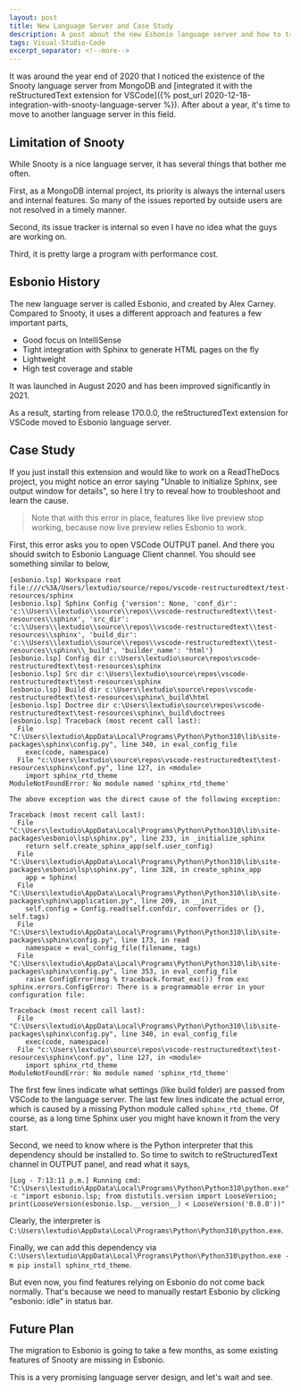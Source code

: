 ```yaml
---
layout: post
title: New Language Server and Case Study
description: A post about the new Esbonio language server and how to troubleshoot issues with it
tags: Visual-Studio-Code
excerpt_separator: <!--more-->
---
```


It was around the year end of 2020 that I noticed the existence of the Snooty language server from MongoDB and [integrated it with the reStructuredText extension for VSCode]({% post_url 2020-12-18-integration-with-snooty-language-server %}). After about a year, it's time to move to another language server in this field.
<!--more-->

## Limitation of Snooty

While Snooty is a nice language server, it has several things that bother me often.

First, as a MongoDB internal project, its priority is always the internal users and internal features. So many of the issues reported by outside users are not resolved in a timely manner.

Second, its issue tracker is internal so even I have no idea what the guys are working on.

Third, it is pretty large a program with performance cost.

## Esbonio History

The new language server is called Esbonio, and created by Alex Carney. Compared to Snooty, it uses a different approach and features a few important parts,

* Good focus on IntelliSense
* Tight integration with Sphinx to generate HTML pages on the fly
* Lightweight
* High test coverage and stable

It was launched in August 2020 and has been improved significantly in 2021.

As a result, starting from release 170.0.0, the reStructuredText extension for VSCode moved to Esbonio language server.

## Case Study

If you just install this extension and would like to work on a ReadTheDocs project, you might notice an error saying "Unable to initialize Sphinx, see output window for details", so here I try to reveal how to troubleshoot and learn the cause.

> Note that with this error in place, features like live preview stop working, because now live preview relies Esbonio to work.

First, this error asks you to open VSCode OUTPUT panel. And there you should switch to Esbonio Language Client channel. You should see something similar to below,

```text
[esbonio.lsp] Workspace root file:///c%3A/Users/lextudio/source/repos/vscode-restructuredtext/test-resources/sphinx
[esbonio.lsp] Sphinx Config {'version': None, 'conf_dir': 'c:\\Users\\lextudio\\source\\repos\\vscode-restructuredtext\\test-resources\\sphinx', 'src_dir': 'c:\\Users\\lextudio\\source\\repos\\vscode-restructuredtext\\test-resources\\sphinx', 'build_dir': 'c:\\Users\\lextudio\\source\\repos\\vscode-restructuredtext\\test-resources\\sphinx\\_build', 'builder_name': 'html'}
[esbonio.lsp] Config dir c:\Users\lextudio\source\repos\vscode-restructuredtext\test-resources\sphinx
[esbonio.lsp] Src dir c:\Users\lextudio\source\repos\vscode-restructuredtext\test-resources\sphinx
[esbonio.lsp] Build dir c:\Users\lextudio\source\repos\vscode-restructuredtext\test-resources\sphinx\_build\html
[esbonio.lsp] Doctree dir c:\Users\lextudio\source\repos\vscode-restructuredtext\test-resources\sphinx\_build\doctrees
[esbonio.lsp] Traceback (most recent call last):
  File "C:\Users\lextudio\AppData\Local\Programs\Python\Python310\lib\site-packages\sphinx\config.py", line 340, in eval_config_file
    exec(code, namespace)
  File "c:\Users\lextudio\source\repos\vscode-restructuredtext\test-resources\sphinx\conf.py", line 127, in <module>
    import sphinx_rtd_theme
ModuleNotFoundError: No module named 'sphinx_rtd_theme'

The above exception was the direct cause of the following exception:

Traceback (most recent call last):
  File "C:\Users\lextudio\AppData\Local\Programs\Python\Python310\lib\site-packages\esbonio\lsp\sphinx.py", line 233, in _initialize_sphinx
    return self.create_sphinx_app(self.user_config)
  File "C:\Users\lextudio\AppData\Local\Programs\Python\Python310\lib\site-packages\esbonio\lsp\sphinx.py", line 328, in create_sphinx_app
    app = Sphinx(
  File "C:\Users\lextudio\AppData\Local\Programs\Python\Python310\lib\site-packages\sphinx\application.py", line 209, in __init__
    self.config = Config.read(self.confdir, confoverrides or {}, self.tags)
  File "C:\Users\lextudio\AppData\Local\Programs\Python\Python310\lib\site-packages\sphinx\config.py", line 173, in read
    namespace = eval_config_file(filename, tags)
  File "C:\Users\lextudio\AppData\Local\Programs\Python\Python310\lib\site-packages\sphinx\config.py", line 353, in eval_config_file
    raise ConfigError(msg % traceback.format_exc()) from exc
sphinx.errors.ConfigError: There is a programmable error in your configuration file:

Traceback (most recent call last):
  File "C:\Users\lextudio\AppData\Local\Programs\Python\Python310\lib\site-packages\sphinx\config.py", line 340, in eval_config_file
    exec(code, namespace)
  File "c:\Users\lextudio\source\repos\vscode-restructuredtext\test-resources\sphinx\conf.py", line 127, in <module>
    import sphinx_rtd_theme
ModuleNotFoundError: No module named 'sphinx_rtd_theme'
```

The first few lines indicate what settings (like build folder) are passed from VSCode to the language server. The last few lines indicate the actual error, which is caused by a missing Python module called `sphinx_rtd_theme`. Of course, as a long time Sphinx user you might have known it from the very start.

Second, we need to know where is the Python interpreter that this dependency should be installed to. So time to switch to reStructuredText channel in OUTPUT panel, and read what it says,

``` text
[Log - 7:13:11 p.m.] Running cmd: "C:\Users\lextudio\AppData\Local\Programs\Python\Python310\python.exe" -c "import esbonio.lsp; from distutils.version import LooseVersion; print(LooseVersion(esbonio.lsp.__version__) < LooseVersion('0.8.0'))"
```

Clearly, the interpreter is `C:\Users\lextudio\AppData\Local\Programs\Python\Python310\python.exe`.

Finally, we can add this dependency via `C:\Users\lextudio\AppData\Local\Programs\Python\Python310\python.exe -m pip install sphinx_rtd_theme`.

But even now, you find features relying on Esbonio do not come back normally. That's because we need to manually restart Esbonio by clicking "esbonio: idle" in status bar.

## Future Plan

The migration to Esbonio is going to take a few months, as some existing features of Snooty are missing in Esbonio.

This is a very promising language server design, and let's wait and see.
